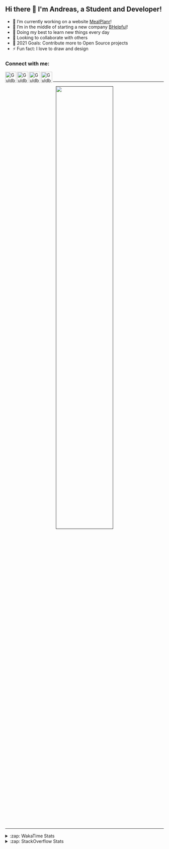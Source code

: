 ## Hi there 👋 I'm Andreas, a Student and Developer!

- 🔭 I’m currently working on a website [MealPlanr][MP]!
- 📑 I’m in the middle of starting a new company [BHelpful][BHelpful]!
- 🌱 Doing my best to learn new things every day
- 👯 Looking to collaborate with others
- 🥅 2021 Goals: Contribute more to Open Source projects
- ⚡ Fun fact: I love to draw and design

### Connect with me:

[<img align="left" alt="Guldberg | YouTube" width="35px" src="https://cdn1.iconfinder.com/data/icons/logotypes/32/youtube-512.png" />][youtube]
[<img align="left" alt="Guldberg | Twitter" width="35px" src="https://cdn1.iconfinder.com/data/icons/logotypes/32/square-twitter-512.png" />][twitter]
[<img align="left" alt="Guldberg | LinkedIn" width="35px" src="https://cdn1.iconfinder.com/data/icons/logotypes/32/square-linkedin-512.png" />][linkedin]
[<img align="left" alt="Guldberg | Instagram" width="35px" src="https://cdn2.iconfinder.com/data/icons/social-icons-33/128/Instagram-512.png" />][instagram]

<br />

---

<p align="center">
  <a href="">
    <img width="60% align="center" src="https://github-readme-stats.vercel.app/api?username=Andreasgdp&show_icons=true&count_private=true" />
  </a>
</p>

---

<details>
  <summary>:zap: WakaTime Stats</summary>

<br />

<!--START_SECTION:waka-->
![Profile Views](http://img.shields.io/badge/Profile%20Views-0-blue)

**I'm an Early 🐤** 

```text
🌞 Morning    234 commits    █████░░░░░░░░░░░░░░░░░░░░   22.01% 
🌆 Daytime    520 commits    ████████████░░░░░░░░░░░░░   48.92% 
🌃 Evening    291 commits    ██████░░░░░░░░░░░░░░░░░░░   27.38% 
🌙 Night      18 commits     ░░░░░░░░░░░░░░░░░░░░░░░░░   1.69%

```
📅 **I'm Most Productive on Sunday** 

```text
Monday       204 commits    ████░░░░░░░░░░░░░░░░░░░░░   19.19% 
Tuesday      115 commits    ██░░░░░░░░░░░░░░░░░░░░░░░   10.82% 
Wednesday    125 commits    ███░░░░░░░░░░░░░░░░░░░░░░   11.76% 
Thursday     111 commits    ██░░░░░░░░░░░░░░░░░░░░░░░   10.44% 
Friday       85 commits     ██░░░░░░░░░░░░░░░░░░░░░░░   8.0% 
Saturday     207 commits    ████░░░░░░░░░░░░░░░░░░░░░   19.47% 
Sunday       216 commits    █████░░░░░░░░░░░░░░░░░░░░   20.32%

```


📊 **This Week I Spent My Time On** 

```text
⌚︎ Time Zone: Europe/Copenhagen

💬 Programming Languages: 
TypeScript               4 hrs 22 mins       ██████████████████░░░░░░░   72.19% 
YAML                     39 mins             ██░░░░░░░░░░░░░░░░░░░░░░░   10.78% 
JSON                     22 mins             █░░░░░░░░░░░░░░░░░░░░░░░░   6.26% 
JavaScript               19 mins             █░░░░░░░░░░░░░░░░░░░░░░░░   5.44% 
Bash                     8 mins              ░░░░░░░░░░░░░░░░░░░░░░░░░   2.37%

🔥 Editors: 
VS Code                  6 hrs 3 mins        █████████████████████████   100.0%

🐱‍💻 Projects: 
Mealplanr-api            5 hrs 25 mins       ██████████████████████░░░   89.52% 
Mealplanr                23 mins             █░░░░░░░░░░░░░░░░░░░░░░░░   6.45% 
web-frontend-app         10 mins             ░░░░░░░░░░░░░░░░░░░░░░░░░   2.75% 
web-sources              3 mins              ░░░░░░░░░░░░░░░░░░░░░░░░░   1.01% 
robo-throw               0 secs              ░░░░░░░░░░░░░░░░░░░░░░░░░   0.27%

💻 Operating System: 
Mac                      3 hrs 33 mins       ██████████████░░░░░░░░░░░   58.69% 
Windows                  2 hrs 29 mins       ██████████░░░░░░░░░░░░░░░   41.04% 
Linux                    0 secs              ░░░░░░░░░░░░░░░░░░░░░░░░░   0.27%

```

**I Mostly Code in Python** 

```text
Python                   11 repos            █████████░░░░░░░░░░░░░░░░   39.29% 
C++                      4 repos             ███░░░░░░░░░░░░░░░░░░░░░░   14.29% 
TypeScript               2 repos             █░░░░░░░░░░░░░░░░░░░░░░░░   7.14% 
HTML                     2 repos             █░░░░░░░░░░░░░░░░░░░░░░░░   7.14% 
Batchfile                2 repos             █░░░░░░░░░░░░░░░░░░░░░░░░   7.14%

```



 Last Updated on 01/10/2021
<!--END_SECTION:waka-->


</details>

<details>
  <summary>:zap: StackOverflow Stats</summary>
  
  <br />
  
  [![Andreas G.D Petersen StackOverflow](https://github-readme-stackoverflow.vercel.app/?userID=11050308)](https://stackoverflow.com/users/11050308/andreas-g-d-petersen)


</details>

<br />


[twitter]: https://twitter.com/Guldberg20
[youtube]: https://www.youtube.com/channel/UCORVtLIFnURPEo_Fo-MGv8A
[instagram]: https://www.instagram.com/andreasgdp/
[linkedin]: https://www.linkedin.com/in/andreasgdp/
[MP]: https://mealplanr.bhelpful.net/
[BHelpful]: https://github.com/BHelpful
